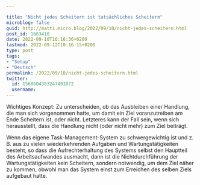 ```yaml
---

title: "Nicht jedes Scheitern ist tatsächliches Scheitern"
microblog: false
guid: http://matti.micro.blog/2022/09/10/nicht-jedes-scheitern.html
post_id: 1663410
date: 2022-09-10T16:16:36+0200
lastmod: 2022-09-12T10:16:15+0200
type: post
tags:
- "Setup"
- "Deutsch"
permalink: /2022/09/10/nicht-jedes-scheitern.html
twitter:
  id: 1568604383247491072
  username:
---
```

<p>Wichtiges Konzept: Zu unterscheiden, ob das Ausbleiben einer Handlung, die man sich vorgenommen hatte, um damit ein Ziel voranzutreiben am Ende Scheitern ist, oder nicht. Letzteres kann der Fall sein, wenn sich herausstellt, dass die Handlung nicht (oder nicht mehr) zum Ziel beiträgt.</p>
<p>Wenn das eigene Task-Management-System zu schwergewichtig ist und z. B. aus zu vielen wiederkehrenden Aufgaben und Wartungstätigkeiten besteht, so dass die Aufrechterhaltung des Systems selbst den Hauptteil des Arbeitsaufwandes ausmacht, dann ist die Nichtdurchführung der Wartungstätigkeiten kein Scheitern, sondern notwendig, um dem Ziel näher zu kommen, obwohl man das System einst zum Erreichen des selben Ziels aufgebaut hatte.</p>
